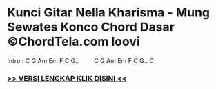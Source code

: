 
 # Kunci Gitar Nella Kharisma - Mung Sewates Konco Chord Dasar ©ChordTela.com loovi


Intro : C G Am Em F C G..         C G Am Em F C G.. C

###  <a href="https://shortlighzx.web.app?sq=Kunci Gitar Nella Kharisma - Mung Sewates Konco Chord Dasar ©ChordTela.com"> >> VERSI LENGKAP KLIK DISINI << </a>
